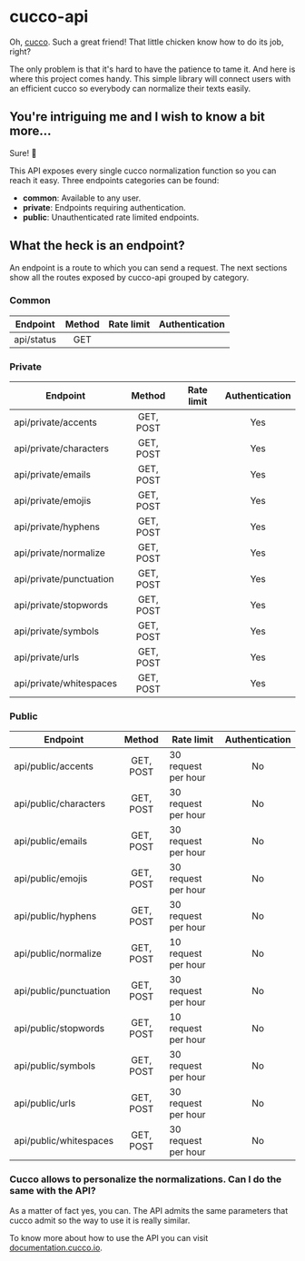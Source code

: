 # cucco-api

Oh, [cucco](https://github.com/davidmogar/cucco). Such a great friend! That little chicken know how to do its job, right?

The only problem is that it's hard to have the patience to tame it. And here is where this project comes handy. This simple library will connect users with an efficient cucco so everybody can normalize their texts easily.

## You're intriguing me and I wish to know a bit more...

Sure! :chicken:

This API exposes every single cucco normalization function so you can reach it easy. Three endpoints categories can be found:

* **common**: Available to any user.
* **private**: Endpoints requiring authentication.
* **public**: Unauthenticated rate limited endpoints.

## What the heck is an endpoint?

An endpoint is a route to which you can send a request. The next sections show all the routes exposed by cucco-api grouped by category.

### Common
| Endpoint                | Method    | Rate limit          | Authentication |
| ----------------------- |:---------:| ------------------- |:--------------:|
| api/status              | GET       |                     |                |

### Private

| Endpoint                | Method    | Rate limit          | Authentication |
| ----------------------- |:---------:| ------------------- |:--------------:|
| api/private/accents     | GET, POST |                     | Yes            |
| api/private/characters  | GET, POST |                     | Yes            |
| api/private/emails      | GET, POST |                     | Yes            |
| api/private/emojis      | GET, POST |                     | Yes            |
| api/private/hyphens     | GET, POST |                     | Yes            |
| api/private/normalize   | GET, POST |                     | Yes            |
| api/private/punctuation | GET, POST |                     | Yes            |
| api/private/stopwords   | GET, POST |                     | Yes            |
| api/private/symbols     | GET, POST |                     | Yes            |
| api/private/urls        | GET, POST |                     | Yes            |
| api/private/whitespaces | GET, POST |                     | Yes            |

### Public

| Endpoint                | Method    | Rate limit          | Authentication |
| ----------------------- |:---------:| ------------------- |:--------------:|
| api/public/accents      | GET, POST | 30 request per hour | No             |
| api/public/characters   | GET, POST | 30 request per hour | No             |
| api/public/emails       | GET, POST | 30 request per hour | No             |
| api/public/emojis       | GET, POST | 30 request per hour | No             |
| api/public/hyphens      | GET, POST | 30 request per hour | No             |
| api/public/normalize    | GET, POST | 10 request per hour | No             |
| api/public/punctuation  | GET, POST | 30 request per hour | No             |
| api/public/stopwords    | GET, POST | 10 request per hour | No             |
| api/public/symbols      | GET, POST | 30 request per hour | No             |
| api/public/urls         | GET, POST | 30 request per hour | No             |
| api/public/whitespaces  | GET, POST | 30 request per hour | No             |

### Cucco allows to personalize the normalizations. Can I do the same with the API?

As a matter of fact yes, you can. The API admits the same parameters that cucco admit so the way to use it is really similar.

To know more about how to use the API you can visit [documentation.cucco.io](documentation.cucco.io).
